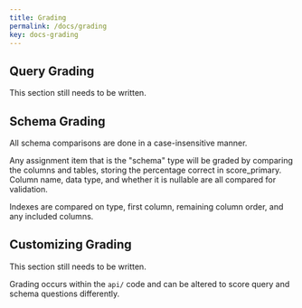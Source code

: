 ```yaml
---
title: Grading
permalink: /docs/grading
key: docs-grading
---
```



## Query Grading
This section still needs to be written.


## Schema Grading
All schema comparisons are done in a case-insensitive manner.

Any assignment item that is the "schema" type will be graded by comparing the columns and tables, storing the percentage correct in score_primary.  Column name, data type, and whether it is nullable are all compared for validation.

Indexes are compared on type, first column, remaining column order, and any included columns.


## Customizing Grading
This section still needs to be written.

Grading occurs within the `api/` code and can be altered to score query and schema questions differently.